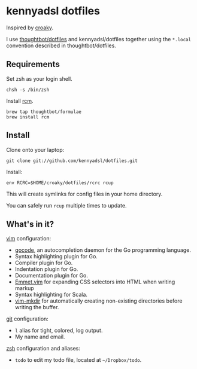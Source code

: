 kennyadsl dotfiles
===============

Inspired by [croaky](https://github.com/croaky/dotfiles).

I use [thoughtbot/dotfiles](https://github.com/thoughtbot/dotfiles) and
kennyadsl/dotfiles together using the `*.local` convention described in
thoughtbot/dotfiles.

Requirements
------------

Set zsh as your login shell.

    chsh -s /bin/zsh

Install [rcm](https://github.com/mike-burns/rcm).

    brew tap thoughtbot/formulae
    brew install rcm

Install
-------

Clone onto your laptop:

    git clone git://github.com/kennyadsl/dotfiles.git

Install:

    env RCRC=$HOME/croaky/dotfiles/rcrc rcup

This will create symlinks for config files in your home directory.

You can safely run `rcup` multiple times to update.

What's in it?
-------------

[vim](http://www.vim.org/) configuration:

* [gocode](https://github.com/nsf/gocode), an autocompletion daemon for the Go
  programming language.
* Syntax highlighting plugin for Go.
* Compiler plugin for Go.
* Indentation plugin for Go.
* Documentation plugin for Go.
* [Emmet.vim](https://github.com/mattn/emmet-vim) for expanding CSS selectors
  into HTML when writing markup
* Syntax highlighting for Scala.
* [vim-mkdir](https://github.com/pbrisbin/vim-mkdir) for automatically creating
  non-existing directories before writing the buffer.

[git](http://git-scm.com/) configuration:

* `l` alias for tight, colored, log output.
* My name and email.

[zsh](http://zsh.sourceforge.net/FAQ/zshfaq01.html) configuration and aliases:

* `todo` to edit my todo file, located at `~/Dropbox/todo`.
